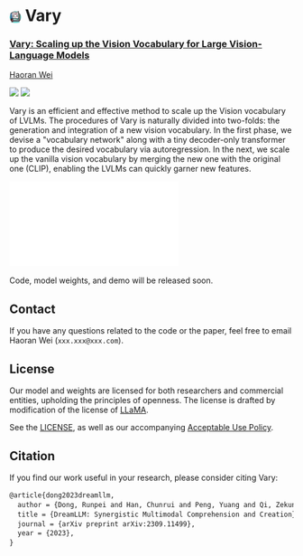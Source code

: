 # <img src="assets/logo.jpg" style="width: 4.2%" align=center> Vary

<h3><a href="">Vary: Scaling up the Vision Vocabulary for Large Vision-Language Models</a></h3>

[Haoran Wei](https://scholar.google.com/citations?user=J4naK0MAAAAJ&hl=en)
	
<a href="https://varybase.github.io/"><img src="https://img.shields.io/badge/Project-Page-Green"></a>
<a href="https://arxiv.org/abs/2309.11499"><img src="https://img.shields.io/badge/Paper-PDF-orange"></a> 

Vary is an efficient and effective method to scale up the Vision vocabulary of LVLMs. 
                    The procedures of Vary is naturally divided into two-folds: the generation and integration of a new vision 
                    vocabulary. In the first phase, we devise a "vocabulary network" along with a tiny decoder-only 
                    transformer to produce the desired vocabulary via autoregression. In the next, we scale up the vanilla 
                    vision vocabulary by merging the new one with the original one (CLIP), enabling the LVLMs can quickly 
                    garner new features. 

![](assets/vary_2.pdf)

Code, model weights, and demo will be released soon.


## Contact
If you have any questions related to the code or the paper, feel free to email Haoran Wei (`xxx.xxx@xxx.com`).

## License
Our model and weights are licensed for both researchers and commercial entities, upholding the principles of openness. The license is drafted by modification of the license of [LLaMA](https://github.com/facebookresearch/llama).

See the [LICENSE](./LICENSE), as well as our accompanying [Acceptable Use Policy](./USE_POLICY.md).

## Citation

If you find our work useful in your research, please consider citing Vary:
```tex
@article{dong2023dreamllm,
  author = {Dong, Runpei and Han, Chunrui and Peng, Yuang and Qi, Zekun and Ge, Zheng and Yang, Jinrong and Zhao, Liang and Sun, Jianjian and Zhou, Hongyu and Wei, Haoran and Kong, Xiangwen and Zhang, Xiangyu and Ma, Kaisheng and Yi, Li},
  title = {DreamLLM: Synergistic Multimodal Comprehension and Creation},
  journal = {arXiv preprint arXiv:2309.11499},
  year = {2023},
}
```
